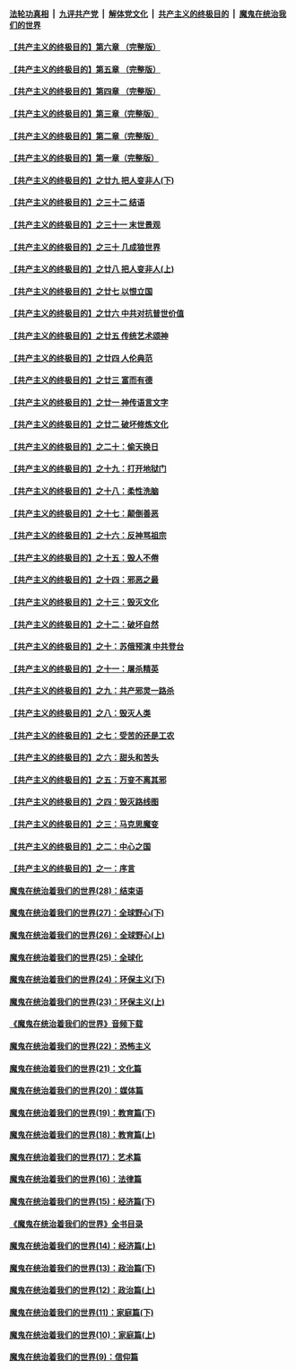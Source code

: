 ####  [法轮功真相](../../../../basic/blob/master/README.md?t=09272026) &nbsp;|&nbsp; [九评共产党](../../../../9ping.md/blob/master/README.md?t=09272026) &nbsp;|&nbsp; [解体党文化](../../../../jtdwh.md/blob/master/README.md?t=09272026)  &nbsp;|&nbsp; [共产主义的终极目的](../../../../gczydzjmd.md/blob/master/README.md?t=09272026) &nbsp;|&nbsp; [魔鬼在统治我们的世界](../../../../mgztzwmdsj.md/blob/master/README.md?t=09272026) 

#### [【共产主义的终极目的】第六章 （完整版）](../pages/nsc422/n11428913.md?t=09272026) 

#### [【共产主义的终极目的】第五章 （完整版）](../pages/nsc422/n11428912.md?t=09272026) 

#### [【共产主义的终极目的】第四章 （完整版）](../pages/nsc422/n11428907.md?t=09272026) 

#### [【共产主义的终极目的】第三章（完整版）](../pages/nsc422/n11428848.md?t=09272026) 

#### [【共产主义的终极目的】第二章（完整版）](../pages/nsc422/n11428831.md?t=09272026) 

#### [【共产主义的终极目的】第一章（完整版）](../pages/nsc422/n11417651.md?t=09272026) 

#### [【共产主义的终极目的】之廿九 把人变非人(下)](../pages/nsc422/n11344140.md?t=09272026) 

#### [【共产主义的终极目的】之三十二 结语](../pages/nsc422/n11360535.md?t=09272026) 

#### [【共产主义的终极目的】之三十一 末世景观](../pages/nsc422/n11351129.md?t=09272026) 

#### [【共产主义的终极目的】之三十 几成狼世界](../pages/nsc422/n11348280.md?t=09272026) 

#### [【共产主义的终极目的】之廿八 把人变非人(上)](../pages/nsc422/n11340492.md?t=09272026) 

#### [【共产主义的终极目的】之廿七 以恨立国](../pages/nsc422/n11336944.md?t=09272026) 

#### [【共产主义的终极目的】之廿六 中共对抗普世价值](../pages/nsc422/n11324785.md?t=09272026) 

#### [【共产主义的终极目的】之廿五 传统艺术颂神](../pages/nsc422/n11296396.md?t=09272026) 

#### [【共产主义的终极目的】之廿四 人伦典范](../pages/nsc422/n11296397.md?t=09272026) 

#### [【共产主义的终极目的】之廿三 富而有德](../pages/nsc422/n11283598.md?t=09272026) 

#### [【共产主义的终极目的】之廿一 神传语言文字](../pages/nsc422/n11263265.md?t=09272026) 

#### [【共产主义的终极目的】之廿二 破坏修炼文化](../pages/nsc422/n11245728.md?t=09272026) 

#### [【共产主义的终极目的】之二十：偷天换日](../pages/nsc422/n11238846.md?t=09272026) 

#### [【共产主义的终极目的】之十九：打开地狱门](../pages/nsc422/n11206376.md?t=09272026) 

#### [【共产主义的终极目的】之十八：柔性洗脑](../pages/nsc422/n11199994.md?t=09272026) 

#### [【共产主义的终极目的】之十七：颠倒善恶](../pages/nsc422/n11179782.md?t=09272026) 

#### [【共产主义的终极目的】之十六：反神骂祖宗](../pages/nsc422/n11166798.md?t=09272026) 

#### [【共产主义的终极目的】之十五：毁人不倦](../pages/nsc422/n11166792.md?t=09272026) 

#### [【共产主义的终极目的】之十四：邪恶之最](../pages/nsc422/n11150249.md?t=09272026) 

#### [【共产主义的终极目的】之十三：毁灭文化](../pages/nsc422/n11135227.md?t=09272026) 

#### [【共产主义的终极目的】之十二：破坏自然](../pages/nsc422/n11135214.md?t=09272026) 

#### [【共产主义的终极目的】之十：苏俄预演 中共登台](../pages/nsc422/n11118424.md?t=09272026) 

#### [【共产主义的终极目的】之十一：屠杀精英](../pages/nsc422/n11118442.md?t=09272026) 

#### [【共产主义的终极目的】之九：共产邪灵一路杀](../pages/nsc422/n11114139.md?t=09272026) 

#### [【共产主义的终极目的】之八：毁灭人类](../pages/nsc422/n11108503.md?t=09272026) 

#### [【共产主义的终极目的】之七：受苦的还是工农](../pages/nsc422/n11101809.md?t=09272026) 

#### [【共产主义的终极目的】之六：甜头和苦头](../pages/nsc422/n11096971.md?t=09272026) 

#### [【共产主义的终极目的】之五：万变不离其邪](../pages/nsc422/n11091285.md?t=09272026) 

#### [【共产主义的终极目的】之四：毁灭路线图](../pages/nsc422/n11086284.md?t=09272026) 

#### [【共产主义的终极目的】之三：马克思魔变](../pages/nsc422/n11061941.md?t=09272026) 

#### [【共产主义的终极目的】之二：中心之国](../pages/nsc422/n11047728.md?t=09272026) 

#### [【共产主义的终极目的】之一：序言](../pages/nsc422/n11086077.md?t=09272026) 

#### [魔鬼在统治着我们的世界(28)：结束语](../pages/nsc422/n10936246.md?t=09272026) 

#### [魔鬼在统治着我们的世界(27)：全球野心(下)](../pages/nsc422/n10928319.md?t=09272026) 

#### [魔鬼在统治着我们的世界(26)：全球野心(上)](../pages/nsc422/n10900318.md?t=09272026) 

#### [魔鬼在统治着我们的世界(25)：全球化](../pages/nsc422/n10788205.md?t=09272026) 

#### [魔鬼在统治着我们的世界(24)：环保主义(下)](../pages/nsc422/n10695307.md?t=09272026) 

#### [魔鬼在统治着我们的世界(23)：环保主义(上)](../pages/nsc422/n10688613.md?t=09272026) 

#### [《魔鬼在统治着我们的世界》音频下载](../pages/nsc422/n10635553.md?t=09272026) 

#### [魔鬼在统治着我们的世界(22)：恐怖主义](../pages/nsc422/n10614727.md?t=09272026) 

#### [魔鬼在统治着我们的世界(21)：文化篇](../pages/nsc422/n10597706.md?t=09272026) 

#### [魔鬼在统治着我们的世界(20)：媒体篇](../pages/nsc422/n10586579.md?t=09272026) 

#### [魔鬼在统治着我们的世界(19)：教育篇(下)](../pages/nsc422/n10564808.md?t=09272026) 

#### [魔鬼在统治着我们的世界(18)：教育篇(上)](../pages/nsc422/n10526970.md?t=09272026) 

#### [魔鬼在统治着我们的世界(17)：艺术篇](../pages/nsc422/n10499093.md?t=09272026) 

#### [魔鬼在统治着我们的世界(16)：法律篇](../pages/nsc422/n10485969.md?t=09272026) 

#### [魔鬼在统治着我们的世界(15)：经济篇(下)](../pages/nsc422/n10469975.md?t=09272026) 

#### [《魔鬼在统治着我们的世界》全书目录](../pages/nsc422/n10464261.md?t=09272026) 

#### [魔鬼在统治着我们的世界(14)：经济篇(上)](../pages/nsc422/n10457370.md?t=09272026) 

#### [魔鬼在统治着我们的世界(13)：政治篇(下)](../pages/nsc422/n10448270.md?t=09272026) 

#### [魔鬼在统治着我们的世界(12)：政治篇(上)](../pages/nsc422/n10444576.md?t=09272026) 

#### [魔鬼在统治着我们的世界(11)：家庭篇(下)](../pages/nsc422/n10440961.md?t=09272026) 

#### [魔鬼在统治着我们的世界(10)：家庭篇(上)](../pages/nsc422/n10435448.md?t=09272026) 

#### [魔鬼在统治着我们的世界(9)：信仰篇](../pages/nsc422/n10432159.md?t=09272026) 

